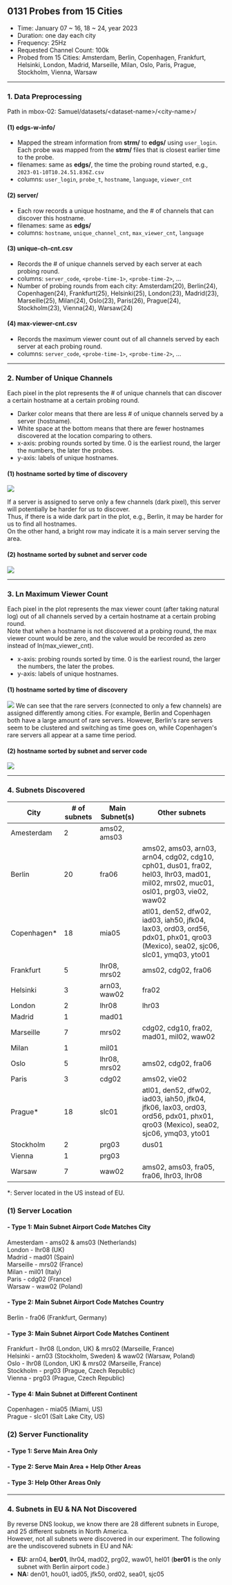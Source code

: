 ## 0131 Probes from 15 Cities
- Time: January 07 ~ 16, 18 ~ 24, year 2023
- Duration: one day each city
- Frequency: 25Hz
- Requested Channel Count: 100k
- Probed from 15 Cities: Amsterdam, Berlin, Copenhagen, Frankfurt, Helsinki, London, Madrid, Marseille, Milan, Oslo, Paris, Prague, Stockholm, Vienna, Warsaw

---
### 1. Data Preprocessing
Path in mbox-02: Samuel/datasets/\<dataset-name\>/\<city-name\>/
#### (1) edgs-w-info/
- Mapped the stream information from __strm/__ to __edgs/__ using `user_login`.
Each probe was mapped from the __strm/__ files that is closest earlier time to the probe.
- filenames: same as __edgs/__, the time the probing round started, e.g., `2023-01-10T10.24.51.836Z.csv`
- columns: `user_login`, `probe_t`, `hostname`, `language`, `viewer_cnt`

#### (2) server/
- Each row records a unique hostname, and the # of channels that can discover this hostname.
- filenames: same as __edgs/__
- columns: `hostname`, `unique_channel_cnt`, `max_viewer_cnt`, `language`

#### (3) unique-ch-cnt.csv
- Records the # of unique channels served by each server at each probing round.
- columns: `server_code`, `<probe-time-1>`, `<probe-time-2>`, ...
- Number of probing rounds from each city: Amsterdam(20), Berlin(24), Copenhagen(24), Frankfurt(25), Helsinki(25), London(23), Madrid(23), Marseille(25), Milan(24), Oslo(23), Paris(26), Prague(24), Stockholm(23), Vienna(24), Warsaw(24)

#### (4) max-viewer-cnt.csv
- Records the maximum viewer count out of all channels served by each server at each probing round.
- columns: `server_code`, `<probe-time-1>`, `<probe-time-2>`, ...

---
### 2. Number of Unique Channels
Each pixel in the plot represents the # of unique channels that can discover a certain hostname at a certain probing round.
- Darker color means that there are less # of unique channels served by a server (hostname).  
- White space at the bottom means that there are fewer hostnames discovered at the location comparing to others.  
- x-axis: probing rounds sorted by time. 0 is the earliest round, the larger the numbers, the later the probes.  
- y-axis: labels of unique hostnames.  

#### (1) hostname sorted by time of discovery
<img src="/images/unique-channel-cnt-all.png">

If a server is assigned to serve only a few channels (dark pixel), this server will potentially be harder for us to discover.  
Thus, if there is a wide dark part in the plot, e.g., Berlin, it may be harder for us to find all hostnames.  
On the other hand, a bright row may indicate it is a main server serving the area.

#### (2) hostname sorted by subnet and server code
<img src="/images/unique-channel-cnt-sorted.png">


---
### 3. Ln Maximum Viewer Count
Each pixel in the plot represents the max viewer count (after taking natural log) out of all channels served by a certain hostname at a certain probing round.  
Note that when a hostname is not discovered at a probing round, the max viewer count would be zero, and the value would be recorded as zero instead of ln(max_viewer_cnt).
- x-axis: probing rounds sorted by time. 0 is the earliest round, the larger the numbers, the later the probes.  
- y-axis: labels of unique hostnames.  

#### (1) hostname sorted by time of discovery
<img src="/images/max-viewer-cnt-all.png">
We can see that the rare servers (connected to only a few channels) are assigned differently among cities.  
For example, Berlin and Copenhagen both have a large amount of rare servers. However, Berlin's rare servers seem to be clustered and switching as time goes on, while Copenhagen's rare servers all appear at a same time period.

#### (2) hostname sorted by subnet and server code
<img src="/images/max-viewer-cnt-sorted.png">

---
### 4. Subnets Discovered

| City        | \# of subnets | Main Subnet(s) | Other subnets |
| ----------- | ------------- | -------------- | ------------- |
| Amesterdam  | 2             | ams02, ams03   |               |
| Berlin      | 20            | fra06          | ams02, ams03, arn03, arn04, cdg02, cdg10, cph01, dus01, fra02, hel03, lhr03, mad01, mil02, mrs02, muc01, osl01, prg03, vie02, waw02 |
| Copenhagen* | 18            | mia05          | atl01, den52, dfw02, iad03, iah50, jfk04, lax03, ord03, ord56, pdx01, phx01, qro03 (Mexico), sea02, sjc06, slc01, ymq03, yto01 |
| Frankfurt   | 5             | lhr08, mrs02   | ams02, cdg02, fra06 |
| Helsinki    | 3             | arn03, waw02   | fra02         |
| London      | 2             | lhr08          | lhr03         |
| Madrid      | 1             | mad01          |               |
| Marseille   | 7             | mrs02          | cdg02, cdg10, fra02, mad01, mil02, waw02 |
| Milan       | 1             | mil01          |               |
| Oslo        | 5             | lhr08, mrs02   | ams02, cdg02, fra06 |
| Paris       | 3             | cdg02          | ams02, vie02  |
| Prague*     | 18            | slc01          | atl01, den52, dfw02, iad03, iah50, jfk04, jfk06, lax03, ord03, ord56, pdx01, phx01, qro03 (Mexico), sea02, sjc06, ymq03, yto01 |
| Stockholm   | 2             | prg03          | dus01         |
| Vienna      | 1             | prg03          |               |
| Warsaw      | 7             | waw02          | ams02, ams03, fra05, fra06, lhr03, lhr08 |

\*: Server located in the US instead of EU.

### (1) Server Location
#### - Type 1: Main Subnet Airport Code Matches City
Amesterdam - ams02 & ams03 (Netherlands)  
London - lhr08 (UK)  
Madrid - mad01 (Spain)  
Marseille - mrs02 (France)  
Milan - mil01 (Italy)  
Paris - cdg02 (France)  
Warsaw - waw02 (Poland)

#### - Type 2: Main Subnet Airport Code Matches Country
Berlin - fra06 (Frankfurt, Germany)  

#### - Type 3: Main Subnet Airport Code Matches Continent
Frankfurt - lhr08 (London, UK) & mrs02 (Marseille, France)  
Helsinki - arn03 (Stockholm, Sweden) & waw02 (Warsaw, Poland)    
Oslo - lhr08 (London, UK) & mrs02 (Marseille, France)  
Stockholm - prg03 (Prague, Czech Republic)  
Vienna - prg03 (Prague, Czech Republic)  

#### - Type 4: Main Subnet at Different Continent
Copenhagen - mia05 (Miami, US)  
Prague - slc01 (Salt Lake City, US)

### (2) Server Functionality
#### - Type 1: Serve Main Area Only

#### - Type 2: Serve Main Area + Help Other Areas

#### - Type 3: Help Other Areas Only

---
### 4. Subnets in EU & NA Not Discovered 
By reverse DNS lookup, we know there are 28 different subnets in Europe, and 25 different subnets in North America.  
However, not all subnets were discovered in our experiment. The following are the undiscovered subnets in EU and NA:
- __EU:__ arn04, __ber01__, lhr04, mad02, prg02, waw01, hel01 (__ber01__ is the only subnet with Berlin airport code.)
- __NA:__ den01, hou01, iad05, jfk50, ord02, sea01, sjc05

